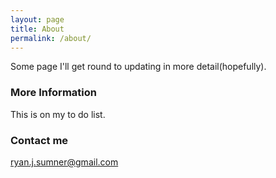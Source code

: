 ```yaml
---
layout: page
title: About
permalink: /about/
---
```


Some page I'll get round to updating in more detail(hopefully).

### More Information

This is on my to do list.

### Contact me

[ryan.j.sumner@gmail.com](mailto:ryan.j.sumner@gmail.com)
